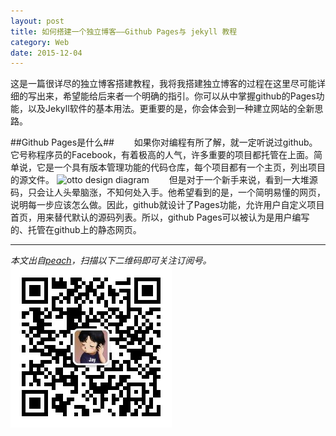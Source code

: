 ```yaml
---
layout: post
title: 如何搭建一个独立博客——Github Pages与 jekyll 教程
category: Web
date: 2015-12-04
---
```


这是一篇很详尽的独立博客搭建教程，我将我搭建独立博客的过程在这里尽可能详细的写出来，希望能给后来者一个明确的指引。你可以从中掌握github的Pages功能，以及Jekyll软件的基本用法。更重要的是，你会体会到一种建立网站的全新思路。

<!-- more -->

##Github Pages是什么##
　　如果你对编程有所了解，就一定听说过github。它号称程序员的Facebook，有着极高的人气，许多重要的项目都托管在上面。简单说，它是一个具有版本管理功能的代码仓库，每个项目都有一个主页，列出项目的源文件。
	![otto design diagram](http://ww3.sinaimg.cn/mw690/a0031a9fjw1eynesf1hmsj20i30f0gme.jpg)
　　但是对于一个新手来说，看到一大堆源码，只会让人头晕脑涨，不知何处入手。他希望看到的是，一个简明易懂的网页，说明每一步应该怎么做。因此，github就设计了Pages功能，允许用户自定义项目首页，用来替代默认的源码列表。所以，github Pages可以被认为是用户编写的、托管在github上的静态网页。
　　
<br/>

- - -
*本文出自[peach](/)，扫描以下二维码即可关注订阅号。*
![Jekyll](/res/img/two.jpg)